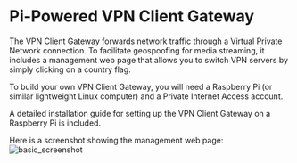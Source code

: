 <h1>Pi-Powered VPN Client Gateway</h1>
The VPN Client Gateway forwards network traffic through a Virtual Private Network connection. To facilitate geospoofing for media streaming, it includes a management web page that allows you to switch VPN servers by simply clicking on a country flag.

To build your own VPN Client Gateway, you will need a Raspberry Pi (or similar lightweight Linux computer) and a Private Internet Access account.

A detailed installation guide for setting up the VPN Client Gateway on a Raspberry Pi is included.

Here is a screenshot showing the management web page:
![basic_screenshot](https://cloud.githubusercontent.com/assets/10369989/6698111/0762937e-ccb3-11e4-898e-b9be8fe8ef5e.png)
